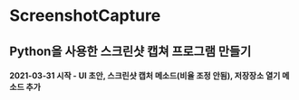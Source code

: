 # ScreenshotCapture
## Python을 사용한 스크린샷 캡쳐 프로그램 만들기
#### 2021-03-31 시작 - UI 초안, 스크린샷 캡처 메소드(비율 조정 안됨), 저장장소 열기 메소드 추가
